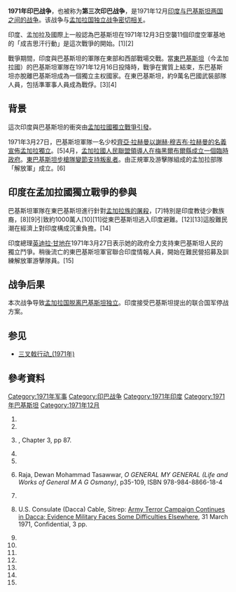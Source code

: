 **1971年印巴战争**，也被称为**第三次印巴战争**，是1971年12月[印度与](../Page/印度.md "wikilink")[巴基斯坦两国之间的战争](../Page/巴基斯坦.md "wikilink")。该战争与[孟加拉国独立战争密切相关](https://zh.wikipedia.org/wiki/孟加拉国独立战争 "wikilink")。

印度、孟加拉及國際上一般認為巴基斯坦在1971年12月3日空襲11個印度空軍基地的「成吉思汗行動」是這次戰爭的開始。\[1\]\[2\]

戰爭期間，印度與巴基斯坦的軍隊在東部和西部戰場交戰。當[東巴基斯坦](../Page/東巴基斯坦.md "wikilink")（今孟加拉國）的巴基斯坦軍隊在1971年12月16日投降時，戰爭在實質上結束，东巴基斯坦亦脫離巴基斯坦成為一個獨立主权國家。在東巴基斯坦，約9萬名巴國武裝部隊人員，包括準軍事人員成為戰俘。\[3\]\[4\]

## 背景

這次印度與巴基斯坦的衝突由[孟加拉國獨立戰爭引發](https://zh.wikipedia.org/wiki/孟加拉國獨立戰爭 "wikilink")。

1971年3月27日，巴基斯坦軍隊一名少校[齊亞·拉赫曼以](../Page/齊亞·拉赫曼.md "wikilink")[謝赫·穆吉布·拉赫曼的名義宣佈孟加拉獨立](https://zh.wikipedia.org/wiki/謝赫·穆吉布·拉赫曼 "wikilink")。\[5\]4月，[孟加拉國人民聯盟領導人在](https://zh.wikipedia.org/wiki/孟加拉國人民聯盟 "wikilink")[梅黑爾布爾縣成立一個臨時政府](https://zh.wikipedia.org/wiki/梅黑爾布爾縣 "wikilink")。[東巴基斯坦步槍隊變節支持叛亂者](https://zh.wikipedia.org/wiki/孟加拉国步枪队 "wikilink")。由正規軍及游擊隊組成的孟加拉部隊「解放軍」成立。\[6\]

## 印度在孟加拉國獨立戰爭的參與

巴基斯坦軍隊在東巴基斯坦進行針對[孟加拉族的屠殺](../Page/孟加拉族.md "wikilink")，\[7\]特別是印度教徒少數族裔，\[8\]\[9\]引致約1000萬人\[10\]\[11\]從東巴基斯坦逃入印度避難。\[12\]\[13\]這股難民潮在經濟上對印度構成沉重負擔。\[14\]

印度總理[英迪拉·甘地在](../Page/英迪拉·甘地.md "wikilink")1971年3月27日表示她的政府全力支持東巴基斯坦人民的獨立鬥爭。稍後流亡的東巴基斯坦軍官聯合印度情報人員，開始在難民營招募及訓練解放軍游擊隊員。\[15\]

## 战争后果

本次战争导致[孟加拉国脱离巴基斯坦独立](../Page/孟加拉国.md "wikilink")。印度接受巴基斯坦提出的联合国军停战方案。

## 参见

  - [三叉戟行动_(1971年)](../Page/三叉戟行动_\(1971年\).md "wikilink")

## 參考資料

[Category:1971年军事](https://zh.wikipedia.org/wiki/Category:1971年军事 "wikilink")
[Category:印巴战争](https://zh.wikipedia.org/wiki/Category:印巴战争 "wikilink")
[Category:1971年印度](https://zh.wikipedia.org/wiki/Category:1971年印度 "wikilink")
[Category:1971年巴基斯坦](https://zh.wikipedia.org/wiki/Category:1971年巴基斯坦 "wikilink")
[Category:1971年12月](https://zh.wikipedia.org/wiki/Category:1971年12月 "wikilink")

1.

2.

3.  , Chapter 3, pp 87.

4.

5.

6.  Raja, Dewan Mohammad Tasawwar, *O GENERAL MY GENERAL (Life and Works
    of General M A G Osmany)*, p35-109, ISBN 978-984-8866-18-4

7.

8.  U.S. Consulate (Dacca) Cable, Sitrep: [Army Terror Campaign
    Continues in Dacca; Evidence Military Faces Some Difficulties
    Elsewhere](http://www.gwu.edu/~nsarchiv/NSAEBB/NSAEBB79/BEBB6.pdf),
    31 March 1971, Confidential, 3 pp.

9.

10.
11.

12.
13.

14.
15.